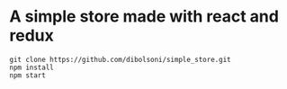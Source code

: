 # A simple store made with react and redux

```
git clone https://github.com/dibolsoni/simple_store.git
npm install
npm start
```

